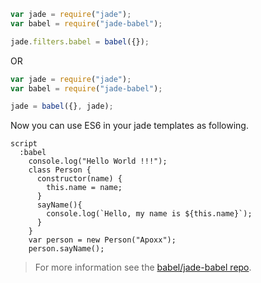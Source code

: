```js
var jade = require("jade");
var babel = require("jade-babel");

jade.filters.babel = babel({});
```

OR

```js
var jade = require("jade");
var babel = require("jade-babel");

jade = babel({}, jade);
```

Now you can use ES6 in your jade templates as following.

```jade
script
  :babel
    console.log("Hello World !!!");
    class Person {
      constructor(name) {
        this.name = name;
      }
      sayName(){
        console.log(`Hello, my name is ${this.name}`);
      }
    }
    var person = new Person("Apoxx");
    person.sayName();
```

<blockquote class="babel-callout babel-callout-info">
  <p>
    For more information see the <a href="https://github.com/babel/jade-babel">babel/jade-babel repo</a>.
  </p>
</blockquote>

